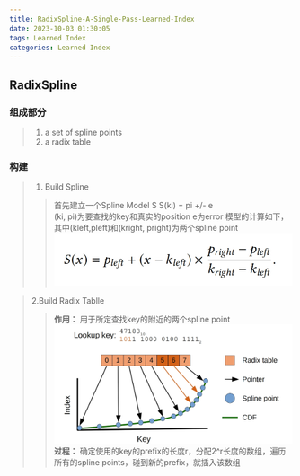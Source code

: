```yaml
---
title: RadixSpline-A-Single-Pass-Learned-Index
date: 2023-10-03 01:30:05
tags: Learned Index
categories: Learned Index
---
```


## RadixSpline

### 组成部分
>1. a set of spline points
> 2. a radix table

### 构建
> 1. Build Spline
>> 首先建立一个Spline Model S
>> S(ki) = pi +/- e  
>> (ki, pi)为要查找的key和真实的position e为error
模型的计算如下，其中(kleft,pleft)和(kright, pright)为两个spline point
![img](../images/RadixSpline-A-Single-Pass-Learned-Index/1.png)

> 2.Build Radix Tablle
>> **作用：** 用于所定查找key的附近的两个spline point
>> ![img](../images/RadixSpline-A-Single-Pass-Learned-Index/2.png)
>> **过程：** 确定使用的key的prefix的长度r，分配2^r长度的数组，遍历所有的spline points，碰到新的prefix，就插入该数组 